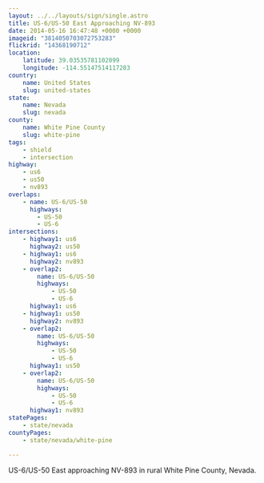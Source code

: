 ```yaml
---
layout: ../../layouts/sign/single.astro
title: US-6/US-50 East Approaching NV-893
date: 2014-05-16 16:47:48 +0000 +0000
imageid: "3814050703072753283"
flickrid: "14368190712"
location:
    latitude: 39.03535781102099
    longitude: -114.55147514117283
country:
    name: United States
    slug: united-states
state:
    name: Nevada
    slug: nevada
county:
    name: White Pine County
    slug: white-pine
tags:
    - shield
    - intersection
highway:
    - us6
    - us50
    - nv893
overlaps:
    - name: US-6/US-50
      highways:
        - US-50
        - US-6
intersections:
    - highway1: us6
      highway2: us50
    - highway1: us6
      highway2: nv893
    - overlap2:
        name: US-6/US-50
        highways:
            - US-50
            - US-6
      highway1: us6
    - highway1: us50
      highway2: nv893
    - overlap2:
        name: US-6/US-50
        highways:
            - US-50
            - US-6
      highway1: us50
    - overlap2:
        name: US-6/US-50
        highways:
            - US-50
            - US-6
      highway1: nv893
statePages:
    - state/nevada
countyPages:
    - state/nevada/white-pine

---
```

US-6/US-50 East approaching NV-893 in rural White Pine County, Nevada.